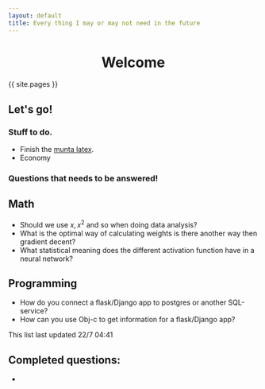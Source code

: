 ```yaml
---
layout: default
title: Every thing I may or may not need in the future
---
```


<h1 align="center">Welcome</h1>

{{ site.pages }}


## Let's go!

### Stuff to do.

* Finish the [munta latex](https://www.sharelatex.com/project/592edbf359a8a3210557fb14).<br/>
* Economy



### Questions that needs to be answered!
## Math
* Should we use $x, x^{2}$ and so when doing data analysis?
* What is the optimal way of calculating weights is there another way then gradient decent?
* What statistical meaning does the different activation function have in a neural network?
## Programming
* How do you connect a flask/Django app to postgres or another SQL-service?
* How can you use Obj-c to get information for a flask/Django app?

This list last updated 22/7 04:41

## Completed questions:
*
